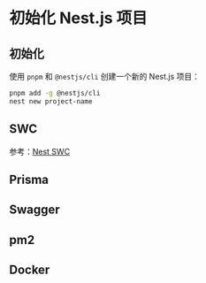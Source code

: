# 初始化 Nest.js 项目

## 初始化

使用 `pnpm` 和 `@nestjs/cli` 创建一个新的 Nest.js 项目：

```bash
pnpm add -g @nestjs/cli
nest new project-name
```

## SWC

参考：[Nest SWC](https://docs.nestjs.com/recipes/swc)

## Prisma

## Swagger

## pm2

## Docker
